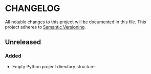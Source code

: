 # CHANGELOG

All notable changes to this project will be documented in this file.
This project adheres to [Semantic Versioning](http://semver.org/).

## Unreleased


### Added

-   Empty Python project directory structure
